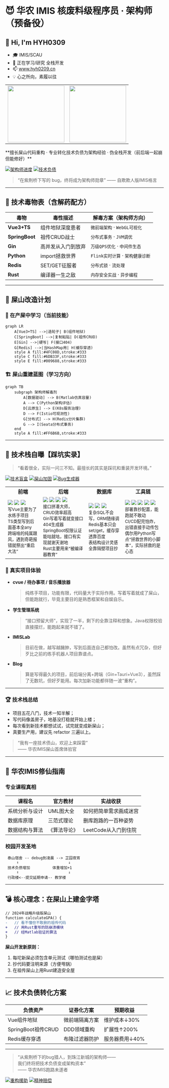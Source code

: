 # 😈 华农 IMIS 核废料级程序员 · 架构师（预备役）
## 👋 Hi, I'm HYH0309

- 🎓 IMIS/SCAU
- 🌱 正在学习/研究 全栈开发
- 📫 www.hyh0209.cn
- 💡 心之所向，素履以往
<div align="center">

<table>
  <tr>
    <td>
      <img src="https://github-readme-stats.vercel.app/api?username=HYH0309&show_icons=true&theme=fundamental" height="180" />
    </td>
    <td>
      <img src="https://github-readme-stats.vercel.app/api/top-langs/?username=HYH0309&layout=compact&theme=fundamental" height="180"/>
    </td>
  </tr>
</table>

</div>
**擅长屎山代码重构 · 专业转化技术负债为架构经验 · 伪全栈开发（前后端一起崩但能修好）**

[![架构师进度](https://img.shields.io/badge/屎山改造率-3.14%25-yellowgreen)]()
[![技术负债](https://img.shields.io/badge/技术负债-证券化中-orange)]()

> “在紫荆桥下写的 bug，终将成为架构师勋章” —— 自欺欺人版IMIS格言

---

## 🧪 技术毒物表（含解药配方）

| 毒物          | 毒性描述                  | 解毒方案（架构师方向）               |
|---------------|-------------------------|----------------------------------|
| **Vue3+TS**   | 组件地狱深度患者          | `微前端架构` · `WebGL可视化`       |
| **SpringBoot**| 祖传CRUD战士             | `分布式事务` · `JVM调优`           |
| **Gin**       | 高并发从入门到放弃        | `万级QPS优化` · `中间件生态`       |
| **Python**    | import拯救世界           | `Flink实时计算` · `架构健康诊断`   |
| **Redis**     | SET/GET征服者            | `分布式锁` · `流处理`              |
| **Rust**      | 编译器一生之敌            | `内存安全实战` · `异步编程`         |

---

## 🚧 屎山改造计划

### 🔨 在产屎中学习（当前技能）

```mermaid
graph LR
    A[Vue3+TS] -->|造轮子| B(组件地狱)
    C[SpringBoot] -->|复制粘贴| D(祖传CRUD)
    E[Gin] -->|硬写| F(接口404)
    G[Redis] -->|当HashMap用| H(缓存穿透)
    style A fill:#4FC08D,stroke:#333
    style C fill:#6DB33F,stroke:#333
    style E fill:#009688,stroke:#333
```

### 🏗️ 屎山重建蓝图（学习方向）

```mermaid
graph TB
    subgraph 架构师解毒剂
        A[数据驱动] --> B(Matlab仿真容量)
        A --> C(Python架构评估)
        D[云原生] --> E(K8s服务治理)
        D --> F(Istio可观测性)
        G[分布式] --> H(Redis分片集群)
        G --> I(Seata分布式事务)
    end
    style A fill:#FF6B6B,stroke:#333
```

---
## 🧪 技术栈自曝【踩坑实录】

> “看着很全，实际一问三不知。最擅长的其实是踩坑和重装开发环境。”

[![技术盲盒](https://img.shields.io/badge/技术盲盒-随机掉坑-critical)]()
[![屎山加固](https://img.shields.io/badge/屎山加固-进行中-blueviolet)]()
[![Bug生成器](https://img.shields.io/badge/BUG-自动孵化-orange)]()

<div align="center">

<table>
<tr>
<td align="center"><b>前端</b></td>
<td align="center"><b>后端</b></td>
<td align="center"><b>数据库</b></td>
<td align="center"><b>工具链</b></td>
</tr>
<tr>
<td>
  <img src="https://img.shields.io/badge/Vue3-4FC08D?style=flat-square">
  <img src="https://img.shields.io/badge/TypeScript-3178C6?style=flat-square">
  <img src="https://img.shields.io/badge/Tauri-000000?style=flat-square">
  <br>
  <sub>写Vue主要为了水练手项目<br>TS类型写到后面基本全any<br>跨端啥的纯属跟风，遇到奇葩报错就祭出“重启大法”</sub>
</td>
<td>
  <img src="https://img.shields.io/badge/Gin-00ADD8?style=flat-square">
  <img src="https://img.shields.io/badge/Spring_Boot-6DB33F?style=flat-square">
  <img src="https://img.shields.io/badge/Java-007396?style=flat-square">
  <img src="https://img.shields.io/badge/Rust-000000?style=flat-square">
  <br>
  <sub>接口拼凑大师，CRUD效率超高<br>Gin写着写着就变接口404生成器<br>SpringBoot权限认证能咕就咕，接口有实现就谢天谢地<br>Rust主要用来“被编译器教育”</sub>
</td>
<td>
  <img src="https://img.shields.io/badge/MySQL-4479A1?style=flat-square">
  <img src="https://img.shields.io/badge/SQLite-003B57?style=flat-square">
  <img src="https://img.shields.io/badge/Redis-DC382D?style=flat-square">
  <br>
  <sub>复杂SQL不会写，ORM随缘调<br>Redis基本只会set/get，缓存穿透靠百度<br>表结构设计灵感全靠隔壁项目抄</sub>
</td>
<td>
  <img src="https://img.shields.io/badge/Docker-2496ED?style=flat-square">
  <img src="https://img.shields.io/badge/GitHub_Actions-2088FF?style=flat-square">
  <img src="https://img.shields.io/badge/Vite-646CFF?style=flat-square">
  <img src="https://img.shields.io/badge/Node.js-339933?style=flat-square">
  <img src="https://img.shields.io/badge/Python-3776AB?style=flat-square">
  <br>
  <sub>部署靠抄配置，能跑就不敢动<br>CI/CD配完怕炸，出错直接手动传包<br>偶尔用Python写点“拯救世界的小脚本”，实际拯救的是心态</sub>
</td>
</tr>
</table>

</div>

### 💬 真实项目体验

- **cvue / 待办事项 / 音乐播放器**  
  > 纯练手项目，功能有限，代码量大于实际作用。写着写着就成了屎山，但能跑就行，毕竟主要目的是熟悉框架和自娱自乐。
- **学生管理系统**  
  > “接口预留大师”，实现了一半，剩下的全靠注释和想象。Java权限校验直接摆烂，能跑起来就不错了。
- **IMISLab**  
  > 目前在做，越写越臃肿，写到后面连自己都怕改。虽然有点冗杂，但好歹比之前的练手机器人项目靠谱点。
- **Blog**  
  > 算是写得最久的项目，前后端分离+跨端（Gin+Tauri+Vue3），虽然踩了无数坑，但好歹能用。每次加新功能都伴随一波“重构”。

---

### 🏆 技术栈总结

- 项目五花八门，技术一知半解；
- 写代码像盖房子，地基没打稳就开始上楼；
- 每次看到新技术都想试试，试完就变成新屎山；
- 真要生产用，建议先 refactor 三遍以上。

> “我有一座技术债山，欢迎上来踩雷”  
> —— 华农IMIS屎山首席体验官

---
## 🗿 华农IMIS修仙指南

### 专业课程真相

| 课程名               | 官方教材          | 实战收获                  |
|---------------------|-----------------|-------------------------|
| 系统分析与设计      | UML图大全        | 如何把简单需求画成迷宫      |
| 数据库原理          | 三范式理论        | 删库跑路的一百种姿势        |
| 数据结构与算法      | 《算法导论》      | LeetCode从入门到住院       |

### 校园开发圣地

```
 泰山宿舍 -- debug到凌晨 --> 芷园夜宵
     ↑                      ↓
 技术负债增加          体重增加+1
     ↑                      ↓
 行政楼<--提交延期申请-- 教学楼
```

---

## 💣 核心理念：在屎山上建金字塔

```diff
// 2024年战略升级版屎山
function calculateGPA() {
-   // 看不懂但不敢删的祖传代码
+   // 用Rust重写的防崩溃模块
+   // 经Matlab验证的算法
}
```

**屎山开发新原则：**

1. 每坨新屎必须包含单元测试（哪怕测试也是屎）
2. 抄代码要注明来源（方便甩锅）
3. 在祖传屎山上用Rust建造安全屋

---

## 📈 技术负债转化方案

| 负债资产          | 证券化方案                  | 预期收益              |
|------------------|---------------------------|---------------------|
| Vue组件地狱       | 微前端隔离方案              | 维护成本↓30%         |
| SpringBoot祖传CRUD| DDD领域重构                | 扩展性↑200%          |
| Redis缓存穿透     | 布隆过滤器防护              | 服务器费用↓40%        |

---

> “从紫荆桥下的bug猎人，到珠江新城的架构师——  
> 我们终将把技术负债变成架构资本”  
> —— 华农IMIS跑路未遂者  

[![重构援助](https://img.shields.io/badge/架构救援热线-Y2433936387@163.com-blue)](mailto:Y2433936387@163.com)
[![精神赔偿](https://img.shields.io/badge/领取《屎山精神损失险》-点击办理-red)](https://github.com/HYH0309)

```
